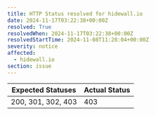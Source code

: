 ```yaml
---
title: HTTP Status resolved for hidewall.io
date: 2024-11-17T03:22:38+00:00Z
resolved: True
resolvedWhen: 2024-11-17T03:22:38+00:00Z
resolvedStartTime: 2024-11-08T11:28:04+00:00Z
severity: notice
affected:
  - hidewall.io
section: issue
---
```


| Expected Statuses | Actual Status  |
|-------------------|----------------|
| 200, 301, 302, 403 | 403 |
